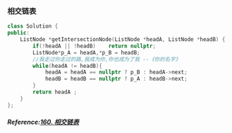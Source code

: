 ### 相交链表
```cpp
class Solution {
public:
    ListNode *getIntersectionNode(ListNode *headA, ListNode *headB) {
        if(!headA || !headB)    return nullptr;
        ListNode*p_A = headA,*p_B = headB;
        //我走过你走过的路,我成为你,你也成为了我 --《你的名字》
        while(headA != headB){
            headA = headA == nullptr ? p_B : headA->next;
            headB = headB == nullptr ? p_A : headB->next;
        }
        return headA ;
    }
};
```

##### Reference:[160. 相交链表](https://leetcode.cn/problems/intersection-of-two-linked-lists/)
